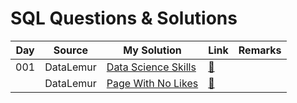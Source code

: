 # SQL Questions & Solutions

| Day | Source    | My Solution                                                | Link                                                                | Remarks |
| --- | --------- | ---------------------------------------------------------- | ------------------------------------------------------------------- | ------- |
| 001 | DataLemur | [Data Science Skills](/datalemur/01-DataScienceSkills.sql) | [:link:]((https://datalemur.com/questions/sql-data-science-skills)) |
|     | DataLemur | [Page With No Likes](/datalemur/02-PageWithNoLikes.sql)    | [:link:](https://datalemur.com/questions/sql-page-with-no-likes)    |

